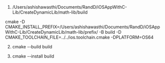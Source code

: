 
1. /Users/ashishawasthi/Documents/RandD/iOSAppWithC-Lib/CreateDynamicLib/math-lib/build


cmake -D CMAKE_INSTALL_PREFIX=/Users/ashishawasthi/Documents/RandD/iOSAppWithC-Lib/CreateDynamicLib/math-lib/prefix/ -B build  -D CMAKE_TOOLCHAIN_FILE=../../ios.toolchain.cmake -DPLATFORM=OS64



2. cmake --build build 

3. cmake --install build 

